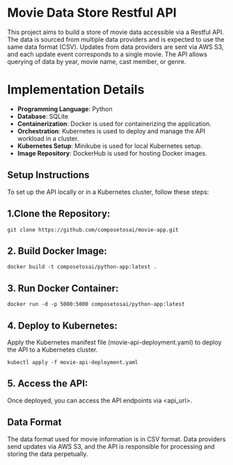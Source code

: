 # Movie Data Store Restful API
This project aims to build a store of movie data accessible via a Restful API. The data is sourced from multiple data providers and is expected to use the same data format (CSV). Updates from data providers are sent via AWS S3, and each update event corresponds to a single movie. The API allows querying of data by year, movie name, cast member, or genre.

# Implementation Details
* **Programming Language**: Python
* **Database**: SQLite
* **Containerization**: Docker is used for containerizing the application.
* **Orchestration**: Kubernetes is used to deploy and manage the API workload in a cluster.
* **Kubernetes Setup**: Minikube is used for local Kubernetes setup.
* **Image Repository**: DockerHub is used for hosting Docker images.

## Setup Instructions
To set up the API locally or in a Kubernetes cluster, follow these steps:

## 1.Clone the Repository:

`git clone https://github.com/composetosai/movie-app.git`

## 2. Build Docker Image:

`docker build -t composetosai/python-app:latest .`

## 3. Run Docker Container:

`docker run -d -p 5000:5000 composetosai/python-app:latest`

## 4. Deploy to Kubernetes:

Apply the Kubernetes manifest file (movie-api-deployment.yaml) to deploy the API to a Kubernetes cluster.

`kubectl apply -f movie-api-deployment.yaml`

## 5. Access the API:

Once deployed, you can access the API endpoints via <api_url>.

## Data Format
The data format used for movie information is in CSV format. Data providers send updates via AWS S3, and the API is responsible for processing and storing the data perpetually.
